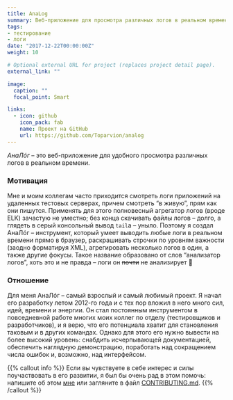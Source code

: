 ```yaml
---
title: AnaLog
summary: Веб-приложение для просмотра различных логов в реальном времени
tags:
- тестирование
- логи
date: "2017-12-22T00:00:00Z"
weight: 10

# Optional external URL for project (replaces project detail page).
external_link: ""

image:
  caption: ""
  focal_point: Smart

links:
  - icon: github
    icon_pack: fab
    name: Проект на GitHub
    url: https://github.com/Toparvion/analog
---
```


*АнаЛ&oacute;г* – это веб-приложение для удобного просмотра различных логов в реальном времени.

### Мотивация

Мне и моим коллегам часто приходится смотреть логи приложений на удаленных тестовых серверах, причем смотреть “в живую”, прям как они пишутся. Применять для этого полновесный агрегатор логов (вроде ELK) зачастую не уместно; без конца скачивать файлы логов – долго, а глядеть в серый консольный вывод `tail`а – уныло. Поэтому я создал АнаЛ&oacute;г  – инструмент, который умеет выводить любые логи в реальном времени прямо в браузер, раскрашивать строчки по уровням важности (заодно форматируя XML), агрегировать несколько логов в один, а также другие фокусы. Такое название образовано от слов “анализатор логов”, хоть это и не правда – логи он ~~почти~~ не анализирует :slightly_smiling_face:

### Отношение

Для меня АнаЛ&oacute;г – самый взрослый и самый любимый проект. Я начал его разработку летом 2012-го года и с тех пор вложил в него много сил, идей, времени и энергии. Он стал постоянным инструментом в повседневной работе многих моих коллег по отделу (тестировщиков и разработчиков), и я верю, что его потенциала хватит для становления таковым и в других командах. Однако для этого его нужно вывести на более высокий уровень: снабдить исчерпывающей документацией, обеспечить наглядную демонстрацию, поработать над сокращением числа ошибок и, возможно, над интерфейсом.


{{% callout info %}}
Если вы чувствуете в себе интерес и силы поучаствовать в его развитии, я был бы очень рад в этом помочь: напишите об этом [мне](/#contact) или загляните в файл [CONTRIBUTING.md](https://github.com/Toparvion/analog/blob/master/CONTRIBUTING.md).
{{% /callout %}}
